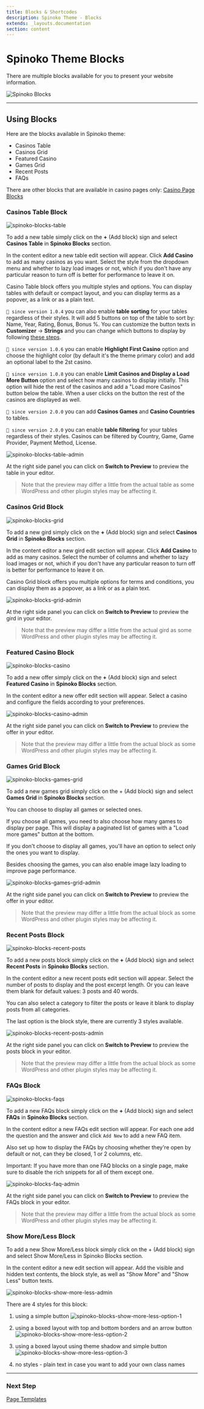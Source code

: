 ```yaml
---
title: Blocks & Shortcodes
description: Spinoko Theme - Blocks
extends: _layouts.documentation
section: content
---
```


# Spinoko Theme Blocks

There are multiple blocks available for you to present your website information.

![Spinoko Blocks](/assets/images/spinoko/spinoko-blocks.png)

---

## Using Blocks

Here are the blocks available in Spinoko theme:

- Casinos Table
- Casinos Grid
- Featured Casino
- Games Grid
- Recent Posts
- FAQs

There are other blocks that are available in casino pages only: [Casino Page Blocks](/docs/spinoko/casino-page-blocks/)

### Casinos Table Block

![spinoko-blocks-table](/assets/images/spinoko/spinoko-blocks-table-frontend.png)

To add a new table simply click on the **+** (Add block) sign and select **Casinos Table** in **Spinoko Blocks** section.

In the content editor a new table edit section will appear. Click **Add Casino** to add as many casinos as you want.
Select the style from the dropdown menu and whether to lazy load images or not, which if you don't have any particular reason to turn off is better for performance to leave it on.

Casino Table block offers you multiple styles and options. You can display tables with default or compact layout, and you can display terms as a popover, as a link or as a plain text.

`💁 since version 1.0.4` you can also enable **table sorting** for your tables regardless of their styles. It will add 5 buttons on top of the table to sort by: Name, Year, Rating, Bonus, Bonus %. You can customize the button texts in **Customizer** &#8594; **Strings** and you can change which buttons to display by following [these steps](/docs/spinoko/how-to#how-to-change-table-sorting-keys).

`💁 since version 1.0.6` you can enable **Highlight First Casino** option and choose the highlight color (by default it's the theme primary color) and add an optional label to the 2st casino.

`💁 since version 1.0.8` you can enable **Limit Casinos and Display a Load More Button** option and select how many casinos to display initially. This option will hide the rest of the casinos and add a "Load more Casinos" button below the table. When a user clicks on the button the rest of the casinos are displayed as well.

`💁 since version 2.0.0` you can add **Casinos Games** and **Casino Countries** to tables.

`💁 since version 2.0.0` you can enable **table filtering** for your tables regardless of their styles. Casinos can be filtered by Country, Game, Game Provider, Payment Method, License.

![spinoko-blocks-table-admin](/assets/images/spinoko/spinoko-blocks-table-admin.jpg)

At the right side panel you can click on **Switch to Preview** to preview the table in your editor.

> Note that the preview may differ a little from the actual table as some WordPress and other plugin styles may be affecting it.

### Casinos Grid Block

![spinoko-blocks-grid](/assets/images/spinoko/spinoko-blocks-grid-frontend.png)

To add a new gird simply click on the **+** (Add block) sign and select **Casinos Grid** in **Spinoko Blocks** section.

In the content editor a new gird edit section will appear. Click **Add Casino** to add as many casinos. Select the number of columns and whether to lazy load images or not, which if you don't have any particular reason to turn off is better for performance to leave it on.

Casino Grid block offers you multiple options for terms and conditions, you can display them as a popover, as a link or as a plain text.

![spinoko-blocks-grid-admin](/assets/images/spinoko/spinoko-blocks-grid-admin.png)

At the right side panel you can click on **Switch to Preview** to preview the gird in your editor.

> Note that the preview may differ a little from the actual gird as some WordPress and other plugin styles may be affecting it.


### Featured Casino Block

![spinoko-blocks-casino](/assets/images/spinoko/spinoko-blocks-casino-frontend.png)

To add a new offer simply click on the **+** (Add block) sign and select **Featured Casino** in **Spinoko Blocks** section.

In the content editor a new offer edit section will appear. Select a casino and configure the fields according to your preferences.

![spinoko-blocks-casino-admin](/assets/images/spinoko/spinoko-blocks-casino-admin.png)

At the right side panel you can click on **Switch to Preview** to preview the offer in your editor.

> Note that the preview may differ a little from the actual block as some WordPress and other plugin styles may be affecting it.

### Games Grid Block

![spinoko-blocks-games-grid](/assets/images/spinoko/spinoko-blocks-games-grid-frontend.jpg)

To add a new games grid simply click on the + (Add block) sign and select **Games Grid** in **Spinoko Blocks** section.

You can choose to display all games or selected ones.

If you choose all games, you need to also choose how many games to display per page. This will display a paginated list of games with a "Load more games" button at the bottom.

If you don't choose to display all games, you'll have an option to select only the ones you want to display.

Besides choosing the games, you can also enable image lazy loading to improve page performance.

![spinoko-blocks-games-grid-admin](/assets/images/spinoko/spinoko-blocks-games-grid-admin.jpg)

At the right side panel you can click on **Switch to Preview** to preview the offer in your editor.

> Note that the preview may differ a little from the actual block as some WordPress and other plugin styles may be affecting it.

### Recent Posts Block

![spinoko-blocks-recent-posts](/assets/images/spinoko/spinoko-blocks-posts-frontend.png)

To add a new posts block simply click on the **+** (Add block) sign and select **Recent Posts** in **Spinoko Blocks** section.

In the content editor a new recent posts edit section will appear. Select the number of posts to display and the post excerpt length. Or you can leave them blank for default values: 3 posts and 40 words.

You can also select a category to filter the posts or leave it blank to display posts from all categories.

The last option is the block style, there are currently 3 styles available.

![spinoko-blocks-recent-posts-admin](/assets/images/spinoko/spinoko-blocks-posts-admin.png)

At the right side panel you can click on **Switch to Preview** to preview the posts block in your editor.

> Note that the preview may differ a little from the actual block as some WordPress and other plugin styles may be affecting it.

### FAQs Block

![spinoko-blocks-faqs](/assets/images/spinoko/spinoko-blocks-faq-frontend.png)

To add a new FAQs block simply click on the **+** (Add block) sign and select **FAQs** in **Spinoko Blocks** section.

In the content editor a new FAQs edit section will appear. For each one add the question and the answer and click `Add New` to add a new FAQ item.

Also set up how to display the FAQs by choosing whether they're open by default or not, can they be closed, 1 or 2 columns, etc.

Important: If you have more than one FAQ blocks on a single page, make sure to disable the rich snippets for all of them except one.

![spinoko-blocks-faq-admin](/assets/images/spinoko/spinoko-blocks-faq-admin.png)

At the right side panel you can click on **Switch to Preview** to preview the FAQs block in your editor.

> Note that the preview may differ a little from the actual block as some WordPress and other plugin styles may be affecting it.


### Show More/Less Block

To add a new Show More/Less block simply click on the + (Add block) sign and select Show More/Less in Spinoko Blocks section.

In the content editor a new edit section will appear. Add the visible and hidden text contents, the block style, as well as "Show More" and "Show Less" button texts.

![spinoko-blocks-show-more-less-admin](/assets/images/spinoko/spinoko-blocks-show-more-admin.jpg)

There are 4 styles for this block:

1. using a simple button
![spinoko-blocks-show-more-less-option-1](/assets/images/spinoko/spinoko-blocks-show-more-option-1.jpg)

2. using a boxed layout with top and bottom borders and an arrow button
![spinoko-blocks-show-more-less-option-2](/assets/images/spinoko/spinoko-blocks-show-more-option-2.jpg)

3. using a boxed layout using theme shadow and simple button
![spinoko-blocks-show-more-less-option-3](/assets/images/spinoko/spinoko-blocks-show-more-option-3.jpg)

4. no styles - plain text in case you want to add your own class names


---

### Next Step

[Page Templates](/docs/spinoko/page-templates/)
